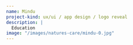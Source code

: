 ```yaml
---
name: Mindu
project-kind: ux/ui / app design / logo reveal
description: |
  Education
image: "/images/natures-care/mindu-0.jpg"
---
```

